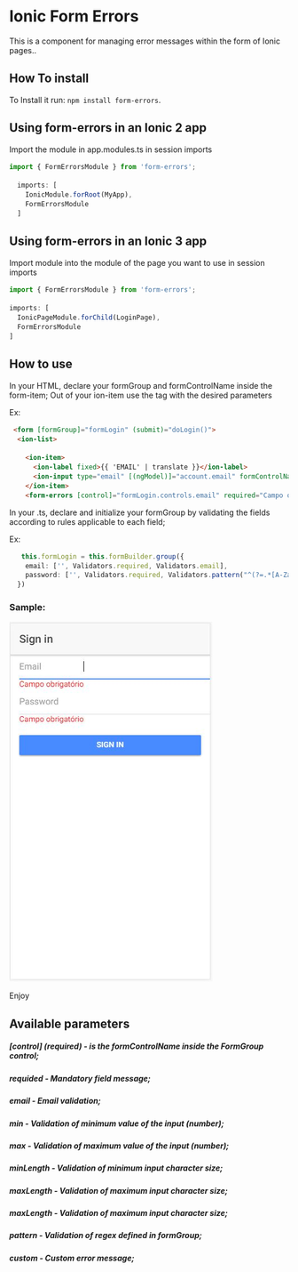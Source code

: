 # Ionic Form Errors

This is a component for managing error messages within the form of Ionic pages..

## How To install

To Install it run:  `npm install form-errors`.


## Using form-errors in an Ionic 2 app

Import the module in app.modules.ts in session imports 

```typescript
import { FormErrorsModule } from 'form-errors';

  imports: [
    IonicModule.forRoot(MyApp),
    FormErrorsModule 
  ]
  ```

## Using form-errors in an Ionic 3 app

Import module into the module of the page you want to use in session imports 
  ```typescript  
  import { FormErrorsModule } from 'form-errors';

  imports: [
    IonicPageModule.forChild(LoginPage),
    FormErrorsModule
  ]
  ```


  ## How to use

  In your HTML, declare your formGroup and formControlName inside the form-item;
  Out of your ion-item use the <form-errors> tag with the desired parameters 

  Ex:

  ```html
   <form [formGroup]="formLogin" (submit)="doLogin()">
    <ion-list>

      <ion-item>
        <ion-label fixed>{{ 'EMAIL' | translate }}</ion-label>
        <ion-input type="email" [(ngModel)]="account.email" formControlName="email"></ion-input>
      </ion-item>
      <form-errors [control]="formLogin.controls.email" required="Campo obrigatório"></form-errors>
  ```

  In your .ts, declare and initialize your formGroup by validating the fields according to rules applicable to each field;

  Ex:

  ```typescript
     this.formLogin = this.formBuilder.group({
      email: ['', Validators.required, Validators.email],
      password: ['', Validators.required, Validators.pattern("^(?=.*[A-Za-z])(?=.*\d)[A-Za-z\d]{8,}$")], //Letters And numbers min 8 characters
    })
  ```
  
### Sample:
![alt text](https://github.com/andershow09/form-erorrs/blob/master/samples/sample.jpg)
  
Enjoy

## Available parameters 

##### [control] (required) - is the formControlName inside the FormGroup control;
##### requided             - Mandatory field message;
##### email                - Email validation;
##### min                  - Validation of minimum value of the input (number);
##### max                  - Validation of maximum value of the input (number);
##### minLength            - Validation of minimum input character size;
##### maxLength            - Validation of maximum input character size;
##### maxLength            - Validation of maximum input character size;
##### pattern              - Validation of regex defined in formGroup;
##### custom               - Custom error message;


  


